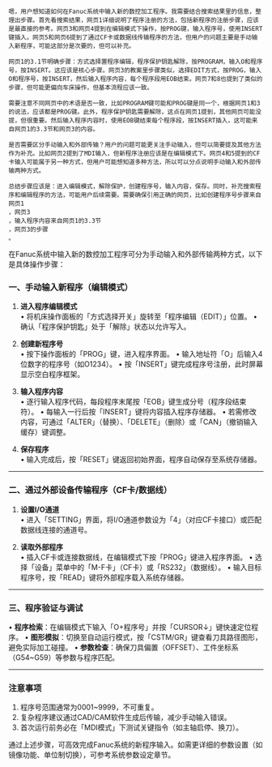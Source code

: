 ```text
嗯，用户想知道如何在Fanuc系统中输入新的数控加工程序。我需要结合搜索结果里的信息，整理出步骤。首先看搜索结果，网页1详细说明了程序注册的方法，包括新程序的注册步骤，应该是最直接的参考。网页3和网页4提到在编辑模式下操作，按PROG键，输入程序号，使用INSERT键插入。网页5和网页6提到了通过CF卡或数据线传输程序的方法，但用户的问题主要是手动输入新程序，可能这部分是次要的，但可以补充。

网页1的3.1节明确步骤：方式选择置程序编辑，程序保护钥匙解除，按PROGRAM，输入O和程序号，按INSERT。这应该是核心步骤。网页3的教案里步骤类似，选择EDIT方式，按PROG，输入O和程序号，按INSERT，然后输入程序内容，每个程序段用EOB结束。网页7和8也提到了类似的步骤，但可能更偏向车床操作，但基本流程应该一致。

需要注意不同网页中的术语是否一致，比如PROGRAM键可能和PROG键是同一个，根据网页1和3的说法，应该都是PROG键。此外，程序保护钥匙需要解除，这点在网页1提到，其他网页可能没提，但很重要。然后输入程序内容时，使用EOB键结束每个程序段，按INSERT插入，这可能来自网页1的3.3节和网页3的内容。

是否需要区分手动输入和外部传输？用户的问题可能更关注手动输入，但可以简要提及其他方法作为补充。比如网页2提到了MDI输入，但新程序注册应该是在编辑模式下。网页4和5提到的CF卡输入可能属于另一种方式，但用户可能想知道多种方法，所以可以分点说明手动输入和外部传输两种方式。

总结步骤应该是：进入编辑模式，解除保护，创建程序号，输入内容，保存。同时，补充搜索程序和编辑程序的方法，可能用户后续需要。需要确保引用正确的网页，比如创建程序号步骤来自网页1
，网页3
，输入程序内容来自网页1的3.3节
，网页3的步骤
。
```
在Fanuc系统中输入新的数控加工程序可分为手动输入和外部传输两种方式，以下是具体操作步骤：

### 一、手动输入新程序（编辑模式）
1. **进入程序编辑模式**  
   • 将机床操作面板的「方式选择开关」旋转至「程序编辑（EDIT）」位置。
   • 确认「程序保护钥匙」处于「解除」状态以允许写入。

2. **创建新程序号**  
   • 按下操作面板的「PROG」键，进入程序界面。
   • 输入地址符「O」后输入4位数字的程序号（如O1234）。
   • 按「INSERT」键完成程序号注册，此时屏幕显示空白程序框架。

3. **输入程序内容**  
   • 逐行输入程序代码，每段程序末尾按「EOB」键生成分号（程序段结束符）。
   • 每输入一行后按「INSERT」键将内容插入程序存储器。
   • 若需修改内容，可通过「ALTER」（替换）、「DELETE」（删除）或「CAN」（撤销输入缓存）键调整。

4. **保存程序**  
   • 输入完成后，按「RESET」键返回初始界面，程序自动保存至系统存储器。

---

### 二、通过外部设备传输程序（CF卡/数据线）
1. **设置I/O通道**  
   • 进入「SETTING」界面，将I/O通道参数设为「4」（对应CF卡接口）或匹配数据线连接的通道号。

2. **读取外部程序**  
   • 插入CF卡或连接数据线，在编辑模式下按「PROG」键进入程序界面。
   • 选择「设备」菜单中的「M-F卡」（CF卡）或「RS232」（数据线）。
   • 输入目标程序号，按「READ」键将外部程序载入系统存储器。

---

### 三、程序验证与调试
• **程序检索**：在编辑模式下输入「O+程序号」并按「CURSOR↓」键快速定位程序。
• **图形模拟**：切换至自动运行模式，按「CSTM/GR」键查看刀具路径图形，避免实际加工碰撞。
• **参数检查**：确保刀具偏置（OFFSET）、工件坐标系（G54~G59）等参数与程序匹配。

---

### 注意事项
1. 程序号范围通常为0001~9999，不可重复。
2. 复杂程序建议通过CAD/CAM软件生成后传输，减少手动输入错误。
3. 首次运行前务必在「MDI模式」下测试关键指令（如主轴启停、换刀）。

通过上述步骤，可高效完成Fanuc系统的新程序输入。如需更详细的参数设置（如镜像功能、单位制切换），可参考系统参数设定章节。